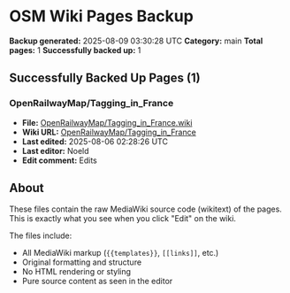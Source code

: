 ﻿# OSM Wiki Pages Backup

**Backup generated:** 2025-08-09 03:30:28 UTC
**Category:** main
**Total pages:** 1
**Successfully backed up:** 1
## Successfully Backed Up Pages (1)

### OpenRailwayMap/Tagging_in_France

- **File:** [OpenRailwayMap/Tagging_in_France.wiki](OpenRailwayMap/Tagging_in_France.wiki)
- **Wiki URL:** [OpenRailwayMap/Tagging_in_France](https://wiki.openstreetmap.org/wiki/OpenRailwayMap/Tagging_in_France)
- **Last edited:** 2025-08-06 02:28:26 UTC
- **Last editor:** Noeld
- **Edit comment:** Edits

## About

These files contain the raw MediaWiki source code (wikitext) of the pages.
This is exactly what you see when you click "Edit" on the wiki.

The files include:
- All MediaWiki markup (`{{templates}}`, `[[links]]`, etc.)
- Original formatting and structure
- No HTML rendering or styling
- Pure source content as seen in the editor